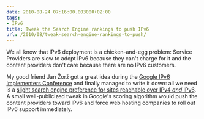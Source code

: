 ```yaml
---
date: 2010-08-24 07:16:00.003000+02:00
tags:
- IPv6
title: Tweak the Search Engine rankings to push IPv6
url: /2010/08/tweak-search-engine-rankings-to-push/
---
```

We all know that IPv6 deployment is a chicken-and-egg problem: Service Providers are slow to adopt IPv6 because they can't charge for it and the content providers don't care because there are no IPv6 customers.

My good friend Jan Žorž got a great idea during the [Google IPv6 Implementers Conference](/2010/06/slovenians-presenting-leading-edge-ipv6/) and finally managed to write it down: all we need is a [slight search engine preference for sites reachable over IPv4 *and* IPv6](http://go6.si/2010/08/suggestion-for-internet-search-engines-proposed-ipv6-impact-on-search-engine-scoring-algorithms/). A small well-publicized tweak in Google's scoring algorithm would push the content providers toward IPv6 and force web hosting companies to roll out IPv6 support immediately.

